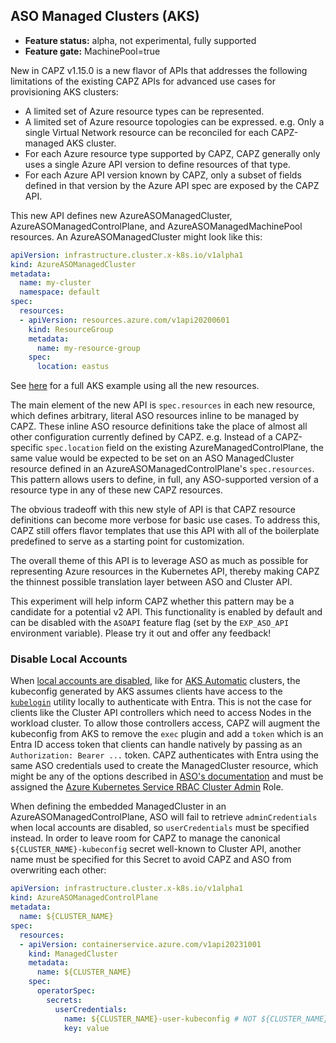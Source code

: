 ## ASO Managed Clusters (AKS)

- **Feature status:** alpha, not experimental, fully supported
- **Feature gate:** MachinePool=true

New in CAPZ v1.15.0 is a new flavor of APIs that addresses the following limitations of
the existing CAPZ APIs for advanced use cases for provisioning AKS clusters:

- A limited set of Azure resource types can be represented.
- A limited set of Azure resource topologies can be expressed. e.g. Only a single Virtual Network resource can
  be reconciled for each CAPZ-managed AKS cluster.
- For each Azure resource type supported by CAPZ, CAPZ generally only uses a single Azure API version to
  define resources of that type.
- For each Azure API version known by CAPZ, only a subset of fields defined in that version by the Azure API
  spec are exposed by the CAPZ API.

This new API defines new AzureASOManagedCluster, AzureASOManagedControlPlane, and
AzureASOManagedMachinePool resources. An AzureASOManagedCluster might look like this:

```yaml
apiVersion: infrastructure.cluster.x-k8s.io/v1alpha1
kind: AzureASOManagedCluster
metadata:
  name: my-cluster
  namespace: default
spec:
  resources:
  - apiVersion: resources.azure.com/v1api20200601
    kind: ResourceGroup
    metadata:
      name: my-resource-group
    spec:
      location: eastus
```

See [here](https://github.com/kubernetes-sigs/cluster-api-provider-azure/blob/main/templates/cluster-template-aks-aso.yaml) for a full AKS example using all the new resources.

The main element of the new API is `spec.resources` in each new resource, which defines arbitrary, literal ASO
resources inline to be managed by CAPZ. These inline ASO resource definitions take the place of almost all
other configuration currently defined by CAPZ. e.g. Instead of a CAPZ-specific `spec.location` field on the
existing AzureManagedControlPlane, the same value would be expected to be set on an ASO ManagedCluster
resource defined in an AzureASOManagedControlPlane's `spec.resources`. This pattern allows users to define, in
full, any ASO-supported version of a resource type in any of these new CAPZ resources.

The obvious tradeoff with this new style of API is that CAPZ resource definitions can become more verbose for
basic use cases. To address this, CAPZ still offers flavor templates that use this API with all of the
boilerplate predefined to serve as a starting point for customization.

The overall theme of this API is to leverage ASO as much as possible for representing Azure resources in the
Kubernetes API, thereby making CAPZ the thinnest possible translation layer between ASO and Cluster API.

This experiment will help inform CAPZ whether this pattern may be a candidate for a potential v2 API. This
functionality is enabled by default and can be disabled with the `ASOAPI` feature flag (set by the `EXP_ASO_API` environment variable).
Please try it out and offer any feedback!

### Disable Local Accounts

When [local accounts are disabled](https://learn.microsoft.com/en-us/azure/aks/manage-local-accounts-managed-azure-ad#disable-local-accounts),
like for [AKS Automatic](https://learn.microsoft.com/en-us/azure/aks/intro-aks-automatic) clusters, the
kubeconfig generated by AKS assumes clients have access to the [`kubelogin`](https://azure.github.io/kubelogin/)
utility locally to authenticate with Entra. This is not the case for clients like the Cluster API controllers
which need to access Nodes in the workload cluster. To allow those controllers access, CAPZ will augment the
kubeconfig from AKS to remove the `exec` plugin and add a `token` which is an Entra ID access token that
clients can handle natively by passing as an `Authorization: Bearer ...` token. CAPZ authenticates with Entra
using the same ASO credentials used to create the ManagedCluster resource, which might be any of the options
described in [ASO's documentation](https://azure.github.io/azure-service-operator/guide/authentication/credential-format/)
and must be assigned the [Azure Kubernetes Service RBAC Cluster Admin](https://learn.microsoft.com/en-us/azure/role-based-access-control/built-in-roles/containers#azure-kubernetes-service-rbac-cluster-admin) Role.

When defining the embedded ManagedCluster in an AzureASOManagedControlPlane, ASO will fail to retrieve
`adminCredentials` when local accounts are disabled, so `userCredentials` must be specified instead. In order
to leave room for CAPZ to manage the canonical `${CLUSTER_NAME}-kubeconfig` secret well-known to Cluster API,
another name must be specified for this Secret to avoid CAPZ and ASO from overwriting each other:

```yaml
apiVersion: infrastructure.cluster.x-k8s.io/v1alpha1
kind: AzureASOManagedControlPlane
metadata:
  name: ${CLUSTER_NAME}
spec:
  resources:
  - apiVersion: containerservice.azure.com/v1api20231001
    kind: ManagedCluster
    metadata:
      name: ${CLUSTER_NAME}
    spec:
      operatorSpec:
        secrets:
          userCredentials:
            name: ${CLUSTER_NAME}-user-kubeconfig # NOT ${CLUSTER_NAME}-kubeconfig
            key: value
```

